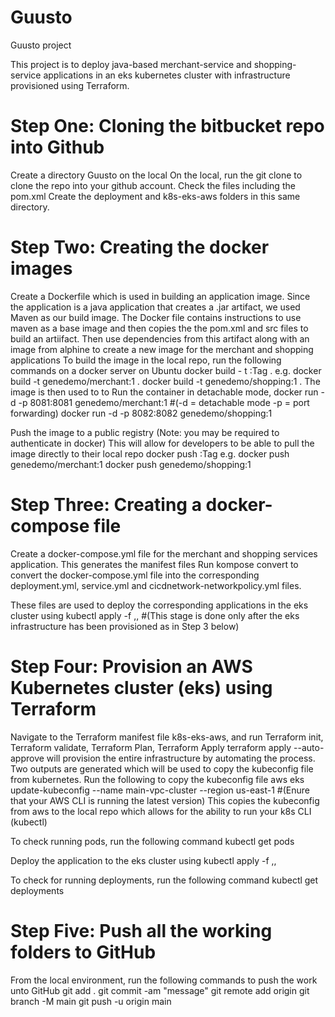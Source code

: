 # Guusto
Guusto project

This project is to deploy java-based merchant-service and shopping-service applications in an eks kubernetes cluster with infrastructure provisioned using Terraform.

# Step One: Cloning the bitbucket repo into Github
Create a directory Guusto on the local
On the local, run the git clone <url> to clone the repo into your github account.
  Check the files including the pom.xml
  Create the deployment and k8s-eks-aws folders in this same directory.
  
  # Step Two: Creating the docker images
Create a Dockerfile which is used in building an application image. Since the application is a java application that creates a .jar artifact, we used Maven as our build image. The Docker file contains instructions to use maven as a base image and then copies the the pom.xml and src files to build an artiifact. Then use dependencies from this artifact along with an image from alphine to create a new image for the merchant and shopping applications 
To build the image in the local repo, run the following commands on a docker server on Ubuntu
docker build - t <nameofImage>:Tag . e.g. docker build -t genedemo/merchant:1 .
                                      docker build -t genedemo/shopping:1 .
 The image is then used to to Run the container in detachable mode,
  docker run -d -p 8081:8081 genedemo/merchant:1 #(-d = detachable mode -p = port forwarding)
  docker run -d -p 8082:8082 genedemo/shopping:1
  
Push the image to a public registry (Note: you may be required to authenticate in docker) This will allow for developers to be able to pull the image directly to their local repo
docker push <ImageName>:Tag  e.g. docker push genedemo/merchant:1
                                  docker push genedemo/shopping:1
  
  # Step Three: Creating a docker-compose file
Create a docker-compose.yml file for the merchant and shopping services application. This generates the manifest files
  Run kompose convert to convert the docker-compose.yml file into the corresponding deployment.yml, service.yml and cicdnetwork-networkpolicy.yml files.
  
These files are used to deploy the corresponding applications in the eks cluster using
  kubectl apply -f <NameofDeployment>,<NameofService>,<NameofNetworkPolicy>  #(This stage is done only after the eks infrastructure has been provisioned as in Step 3 below)
  
  # Step Four: Provision an AWS Kubernetes cluster (eks) using Terraform
Navigate to the Terraform manifest file k8s-eks-aws, and run Terraform init, Terraform validate, Terraform Plan, Terraform Apply
  terraform apply --auto-approve will provision the entire infrastructure by automating the process.
Two outputs are generated which will be used to copy the kubeconfig file from kubernetes.
  Run the following to copy the kubeconfig file
  aws eks update-kubeconfig --name main-vpc-cluster --region us-east-1 #(Enure that your AWS CLI is running the latest version)
    This copies the kubeconfig from aws to the local repo which allows for the ability to run your k8s CLI (kubectl)
  
  To check running pods, run the following command
  kubectl get pods
  
  Deploy the application to the eks cluster using
  kubectl apply -f <NameofDeployment>,<NameofService>,<NameofNetworkPolicy>
  
  To check for running deployments, run the following command
  kubectl get deployments
  
  # Step Five: Push all the working folders to GitHub
  From the local environment, run the following commands to push the work unto GitHub
  git add .
  git commit -am "message"
  git remote add origin <urlofGitHubRepo>
  git branch -M main
  git push -u origin main
  
  
  
